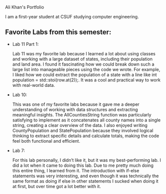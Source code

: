  Ali Khan's Portfolio 

  I am a first-year student at CSUF studying computer engineering. 

  ## Favorite Labs from this semester: 

* Lab 11 Part 1: 

  Lab 11 was my favorite lab because I learned a lot about using classes and working with a large dataset of states, including their population and land area. I found it fascinating how we could break down such a large list into manageable pieces using the code we wrote. For example, I liked how we could extract the population of a state with a line like int population = std::stoi(row.at(2));. It was a cool and practical way to work with real-world data.

* Lab 10:

  This was one of my favorite labs because it gave me a deeper understanding of working with data structures and extracting meaningful insights. The AllCountiesString function was particularly satisfying to implement as it concatenates all county names into a single string, creating a clear overview of the data. I also enjoyed writing CountyPopulation and StatePopulation because they involved logical thinking to extract specific details and calculate totals, making the code feel both functional and efficient.

* Lab 7: 

  For this lab personally, I didn’t like it, but it was my best-performing lab. I did a lot when it came to doing this lab. Due to me pretty much doing this entire thing, I learned from it. The introduction with if-else statements was very interesting, and even though it was technically the same format as doing if else in other statements  I sucked when doing it at first, but over time got a lot better with it. 



